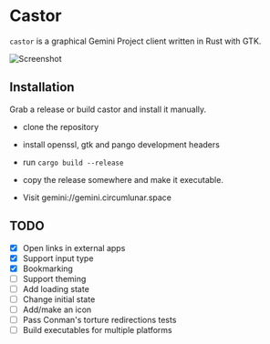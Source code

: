 # Castor

`castor` is a graphical Gemini Project client written in Rust with GTK.

![Screenshot](https://juliensharing.s3.amazonaws.com/screenshot.png)


## Installation

Grab a release or build castor and install it manually.

- clone the repository

- install openssl, gtk and pango development headers

- run `cargo build --release`

- copy the release somewhere and make it executable.

- Visit gemini://gemini.circumlunar.space


## TODO

- [x] Open links in external apps
- [x] Support input type
- [x] Bookmarking
- [ ] Support theming
- [ ] Add loading state
- [ ] Change initial state
- [ ] Add/make an icon
- [ ] Pass Conman's torture redirections tests
- [ ] Build executables for multiple platforms
